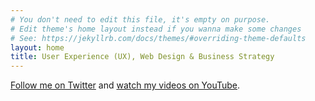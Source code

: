 ```yaml
---
# You don't need to edit this file, it's empty on purpose.
# Edit theme's home layout instead if you wanna make some changes
# See: https://jekyllrb.com/docs/themes/#overriding-theme-defaults
layout: home
title: User Experience (UX), Web Design & Business Strategy
---
```


[Follow me on Twitter](https://twitter.com/realdanryland) and [watch my videos on YouTube](https://www.youtube.com/channel/UC-juA1PYRWYqD7Dym65g4HQ).
